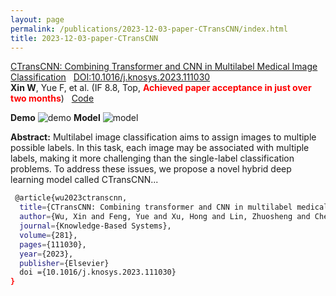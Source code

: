```yaml
---
layout: page
permalink: /publications/2023-12-03-paper-CTransCNN/index.html
title: 2023-12-03-paper-CTransCNN
---
```


[CTransCNN: Combining Transformer and CNN in Multilabel Medical Image Classification](https://xinwu74.github.io/mypaper/classification/20231203CTransCNN.pdf)  &nbsp; [DOI:10.1016/j.knosys.2023.111030](https://www.sciencedirect.com/science/article/pii/S0950705123007803/pdfft?md5=7f2bdad23f7c5b990a56900f0d00cc43&pid=1-s2.0-S0950705123007803-main.pdf) <br>**Xin W**, Yue F, et al. (IF 8.8, Top, **<font color='red'>Achieved paper acceptance in just over two months</font>**) &nbsp;&nbsp;[Code](https://github.com/wuliwuxin/CTransCNN)<br>


**Demo**
![demo](https://xinwu74.github.io/images/demo.gif)
**Model**
![model](https://xinwu74.github.io/publications/picture_model/CTransCNN.png)

**Abstract:** Multilabel image classification aims to assign images to multiple possible labels. In this task, each image may be associated with multiple labels, making it more challenging than the single-label classification problems. To address these issues, we propose a novel hybrid deep learning model called CTransCNN...

```bash
 @article{wu2023ctranscnn,
  title={CTransCNN: Combining transformer and CNN in multilabel medical image classification},
  author={Wu, Xin and Feng, Yue and Xu, Hong and Lin, Zhuosheng and Chen, Tao and Li, Shengke and Qiu, Shihan and Liu, Qichao and Ma, Yuangang and Zhang, Shuangsheng},
  journal={Knowledge-Based Systems},
  volume={281},
  pages={111030},
  year={2023},
  publisher={Elsevier}
  doi ={10.1016/j.knosys.2023.111030}
}
```